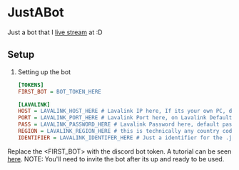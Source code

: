 # JustABot
 Just a bot that I [live stream](https://twitch.tv/dmnight6) at :D

## Setup
1. Setting up the bot
    ```ini
    [TOKENS]
    FIRST_BOT = BOT_TOKEN_HERE

    [LAVALINK]
    HOST = LAVALINK_HOST_HERE # Lavalink IP here, If its your own PC, do 0.0.0.0
    PORT = LAVALINK_PORT_HERE # Lavalink Port here, on Lavalink Default config (yml), its 2333
    PASS = LAVALINK_PASSWORD_HERE # Lavalink Password here, default pass in lavalink, its 'youshallnotpass'
    REGION = LAVALINK_REGION_HERE # this is technically any country code do 'eu' for better performance (meybe, idk.)
    IDENTIFIER = LAVALINK_IDENTIFER_HERE # Just a identifier for the .jar  logging, pretty much just put any name you want.
    ```
Replace the <FIRST_BOT> with the discord bot token. A tutorial can be seen [here](https://www.youtube.com/watch?v=j_sD9udZnCk).
NOTE: You'll need to invite the bot after its up and ready to be used.